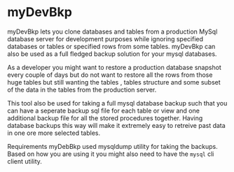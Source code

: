# myDevBkp

myDevBkp lets you clone databases and tables from a production MySql database server for development purposes while ignoring specified databases or tables or specified rows from some tables. myDevBkp can also be used as a full fledged backup solution for your mysql databases.

As a developer you might want to restore a production database snapshot every couple of days but do not want to restore all the rows from those huge tables but still wanting the tables , tables structure and some subset of the data in the tables from the production server.

This tool also be used for taking a full mysql database backup such that you can have a seperate backup sql file for each table or view and one additional backup file for all the stored procedures together. Having database backups this way will make it extremely easy to retreive past data in one ore more selected tables.


Requirements
myDebBkp used mysqldump utility for taking the backups.  Based on how you are using it you might also need to have the `mysql` cli client utility.